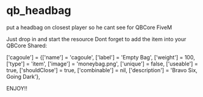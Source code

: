 # qb_headbag
put a headbag on closest player so he cant see for QBCore FiveM

Just drop in and start the resource 
Dont forget to add the item into your QBCore Shared:                     


['cagoule'] 				 	 = {['name'] = 'cagoule', 			    	['label'] = 'Empty Bag', 				['weight'] = 100, 		['type'] = 'item', 		['image'] = 'moneybag.png', 			['unique'] = false, 	['useable'] = true, 	['shouldClose'] = true,	   ['combinable'] = nil,   ['description'] = 'Bravo Six, Going Dark'},
	

ENJOY!!
